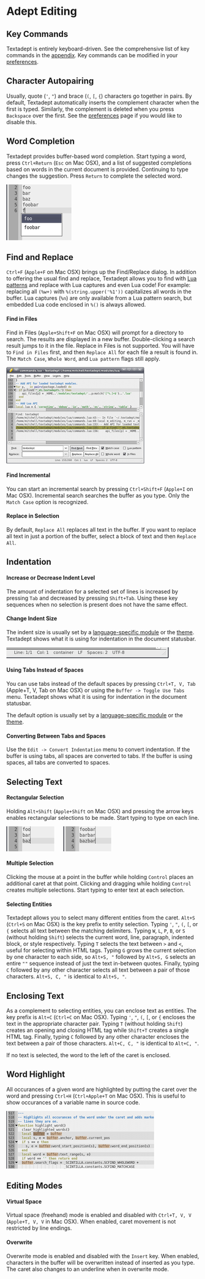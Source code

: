 # Adept Editing

## Key Commands

Textadept is entirely keyboard-driven. See the comprehensive list of key
commands in the [appendix](14_Appendix.html#key_bindings). Key commands can be
modified in your [preferences](9_Preferences.html#key_commands).

## Character Autopairing

Usually, quote (`'`, `"`) and brace (`(`, `[`, `{`) characters go together in
pairs. By default, Textadept automatically inserts the complement character when
the first is typed. Similarly, the complement is deleted when you press
`Backspace` over the first. See the
[preferences](9_Preferences.html#module_settings) page if you would like to
disable this.

## Word Completion

Textadept provides buffer-based word completion. Start typing a word, press
`Ctrl+Return` (`Esc` on Mac OSX), and a list of suggested completions based on
words in the current document is provided. Continuing to type changes the
suggestion. Press `Return` to complete the selected word.

![Word Completion](images/wordcompletion.png)

## Find and Replace

`Ctrl+F` (`Apple+F` on Mac OSX) brings up the Find/Replace dialog. In addition
to offering the usual find and replace, Textadept allows you to find with [Lua
patterns](14_Appendix.html#lua_patterns) and replace with Lua captures and even
Lua code! For example: replacing all `(%w+)` with `%(string.upper('%1'))`
capitalizes all words in the buffer. Lua captures (`%n`) are only available from
a Lua pattern search, but embedded Lua code enclosed in `%()` is always allowed.

#### Find in Files

Find in Files (`Apple+Shift+F` on Mac OSX) will prompt for a directory to
search. The results are displayed in a new buffer. Double-clicking a search
result jumps to it in the file. Replace in Files is not supported. You will have
to `Find in Files` first, and then `Replace All` for each file a result is found
in. The `Match Case`, `Whole Word`, and `Lua pattern` flags still apply.

![Find in Files](images/findinfiles.png)

#### Find Incremental

You can start an incremental search by pressing `Ctrl+Shift+F` (`Apple+I` on Mac
OSX). Incremental search searches the buffer as you type. Only the `Match Case`
option is recognized.

#### Replace in Selection

By default, `Replace All` replaces all text in the buffer. If you want to
replace all text in just a portion of the buffer, select a block of text and
then `Replace All`.

## Indentation

#### Increase or Decrease Indent Level

The amount of indentation for a selected set of lines is increased by pressing
`Tab` and decreased by pressing `Shift+Tab`. Using these key sequences when no
selection is present does not have the same effect.

#### Change Indent Size

The indent size is usually set by a [language-specific
module](7_Modules.html#buffer_properties) or the [theme](8_Themes.html#buffer).
Textadept shows what it is using for indentation in the document statusbar.

![Document Statusbar](images/docstatusbar.png)

#### Using Tabs Instead of Spaces

You can use tabs instead of the default spaces by pressing `Ctrl+T, V, Tab`
(Apple+T, V, Tab on Mac OSX) or using the `Buffer -> Toggle Use Tabs` menu.
Textadept shows what it is using for indentation in the document statusbar.

The default option is usually set by a [language-specific
module](7_Modules.html#buffer_properties) or the [theme](8_Themes.html#buffer).

#### Converting Between Tabs and Spaces

Use the `Edit -> Convert Indentation` menu to convert indentation. If the buffer
is using tabs, all spaces are converted to tabs. If the buffer is using spaces,
all tabs are converted to spaces.

## Selecting Text

#### Rectangular Selection

Holding `Alt+Shift` (`Apple+Shift` on Mac OSX) and pressing the arrow keys
enables rectangular selections to be made. Start typing to type on each line.

![Rectangular Selection](images/rectangularselection.png)
&nbsp;&nbsp;&nbsp;&nbsp;
![Rectangular Edit](images/rectangularselection2.png)

#### Multiple Selection

Clicking the mouse at a point in the buffer while holding `Control` places an
additional caret at that point. Clicking and dragging while holding `Control`
creates multiple selections. Start typing to enter text at each selection.

#### Selecting Entities

Textadept allows you to select many different entities from the caret. `Alt+S`
(`Ctrl+S` on Mac OSX) is the key prefix to entity selection. Typing `'`, `"`,
`(`, `[`, or `{` selects all text between the matching delimiters. Typing `W`,
`L`, `P`, `B`, or `S` (without holding `Shift`) selects the current word, line,
paragraph, indented block, or style respectively. Typing `T` selects the text
between `>` and `<`, useful for selecting within HTML tags. Typing `G` grows the
current selection by one character to each side, so `Alt+S, "` followed by
`Alt+S, G` selects an entire `""` sequence instead of just the text in-between
quotes. Finally, typing `C` followed by any other character selects all text
between a pair of those characters. `Alt+S, C, "` is identical to `Alt+S, "`.

## Enclosing Text

As a complement to selecting entities, you can enclose text as entities. The
key prefix is `Alt+C` (`Ctrl+C` on Mac OSX). Typing `'`, `"`, `(`, `[`, or `{`
encloses the text in the appropriate character pair. Typing `T` (without holding
`Shift`) creates an opening and closing HTML tag while `Shift+T` creates a
single HTML tag. Finally, typing `C` followed by any other character encloses
the text between a pair of those characters. `Alt+C, C, "` is identical to
`Alt+C, "`.

If no text is selected, the word to the left of the caret is enclosed.

## Word Highlight

All occurances of a given word are highlighted by putting the caret over the
word and pressing `Ctrl+H` (`Ctrl+Apple+T` on Mac OSX). This is useful to show
occurances of a variable name in source code.

![Word Highlight](images/wordhighlight.png)

## Editing Modes

#### Virtual Space

Virtual space (freehand) mode is enabled and disabled with `Ctrl+T, V, V`
(`Apple+T, V, V` in Mac OSX). When enabled, caret movement is not restricted by
line endings.

#### Overwrite

Overwrite mode is enabled and disabled with the `Insert` key. When enabled,
characters in the buffer will be overwritten instead of inserted as you type.
The caret also changes to an underline when in overwrite mode.
